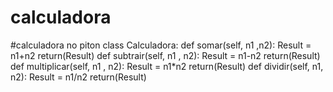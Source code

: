 # calculadora
#calculadora no piton
class Calculadora:
    def somar(self, n1 ,n2):
        Result = n1+n2
        return(Result)
    def subtrair(self, n1 , n2):
        Result = n1-n2
        return(Result)
    def multiplicar(self, n1 , n2):
        Result = n1*n2
        return(Result)
    def dividir(self, n1, n2):
        Result = n1/n2
        return(Result)
    
